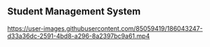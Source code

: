 ## Student Management System

https://user-images.githubusercontent.com/85059419/186043247-d33a36dc-2591-4bd8-a296-8a2397bc9a61.mp4
